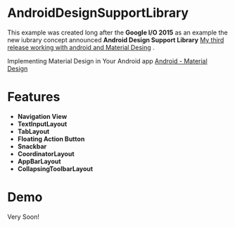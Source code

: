 # AndroidDesignSupportLibrary

This example was created long after the **Google I/O 2015** as an example the new iubrary concept announced **Android Design Support Library**
[My third release working with android and Material Desing](http://android-developers.blogspot.mx/2015/05/android-design-support-library.html) .

Implementing Material Design in Your Android app [Android - Material Design](http://android-developers.blogspot.mx/2014/10/implementing-material-design-in-your.html)

# Features 
 * **Navigation View**
 * **TextInputLayout** 
 * **TabLayout** 
 * **Floating Action Button** 
 * **Snackbar** 
 * **CoordinatorLayout**
 * **AppBarLayout** 
 * **CollapsingToolbarLayout** 
 


# Demo
 Very Soon!

